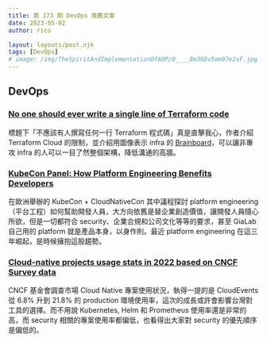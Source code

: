 ```yaml
---
title: 第 173 期 DevOps 推薦文章
date: 2023-05-02
author: rico

layout: layouts/post.njk
tags: [DevOps]
# image: /img/TheSpiritAndImplementationOfAOP/0____Bm36Dv5mm97e2vF.jpg
---
```


## DevOps

<!-- summary -->
### [No one should ever write a single line of Terraform code](https://medium.com/@mike_tyson_cloud/no-one-should-ever-write-a-single-line-of-terrafom-code-5488d95211a8)


標題下「不應該有人撰寫任何一行 Terraform 程式碼」真是直擊我心，作者介紹 Terraform Cloud 的限制，並介紹用圖像表示 infra 的 [Brainboard](https://www.brainboard.co/)，可以讓非專攻 infra 的人可以一目了然整個架構，降低溝通的高牆。

<!-- summary -->

### [KubeCon Panel: How Platform Engineering Benefits Developers](https://thenewstack.io/kubecon-panel-how-platform-engineering-benefits-developers/)

在歐洲舉辦的 KubeCon + CloudNativeCon 其中議程探討 platform engineering（平台工程）如何幫助開發人員，大方向依舊是替企業創造價值，讓開發人員隨心所欲，但是一切都符合 security、企業合規和公司文化等等的要求，甚至 GiaLab 自己用的 platform 就是產品本身，以身作則。最近 platform engineering 在這三年崛起，是時候擁抱這股趨勢。

### [Cloud-native projects usage stats in 2022 based on CNCF Survey data](https://blog.palark.com/cncf-cloud-native-projects-usage-stats-2022/)

CNCF 基金會調查市場 Cloud Native 專案使用狀況，執得一提的是 CloudEvents 從 6.8% 升到 21.8% 的 production 環境使用率，這次的成長或許會影響台灣對工具的選擇。而不用說 Kubernetes, Helm 和 Prometheus 使用率還是非常的高，而 security 相關的專案使用率都偏低，也看得出大家對 security 的優先順序是偏低的。